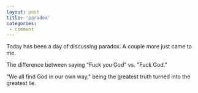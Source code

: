 ```yaml
---
layout: post
title: 'paradox'
categories:
 - comment
---
```



Today has been a day of discussing paradox. A couple more just came to me.



The difference between saying "Fuck you God" vs. "Fuck God."



"We all find God in our own way," being the greatest truth turned into the greatest lie.
